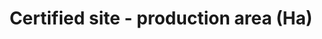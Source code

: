 ---
title: 'Certified site - production area (Ha)'
field: 'is.certifiedSite.productionArea'
slug: 'certified-resource-production-area'
required: False
policy: 'Free value. Single value only.'
---